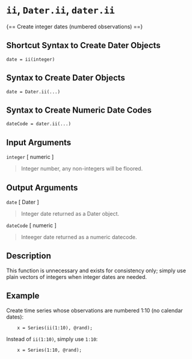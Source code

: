 # `ii`, `Dater.ii`, `dater.ii`

{== Create integer dates (numbered observations) ==}


## Shortcut Syntax to Create Dater Objects

    date = ii(integer)


## Syntax to Create Dater Objects

    date = Dater.ii(...)


## Syntax to Create Numeric Date Codes

    dateCode = dater.ii(...)


## Input Arguments

`integer` [ numeric ] 

> Integer number, any non-integers will be floored.


## Output Arguments

`date` [ Dater ]

> Integer date returned as a Dater object.


`dateCode` [ numeric ]

> Inteeger date returned as a numeric datecode.


## Description

This function is unnecessary and exists for consistency only; simply use
plain vectors of integers when integer dates are needed.


## Example

Create time series whose observations are numbered 1:10 (no calendar
dates):

```
    x = Series(ii(1:10), @rand);
```

Instead of `ii(1:10)`, simply use `1:10`:

```
    x = Series(1:10, @rand);
```


